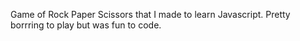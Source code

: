 Game of Rock Paper Scissors that I made to learn Javascript.
Pretty borrring to play but was fun to code.

